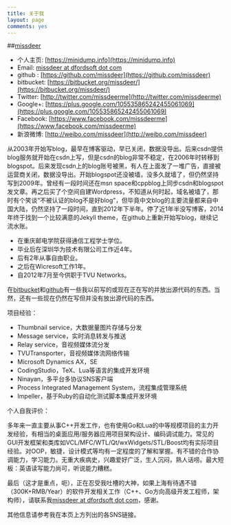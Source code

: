 ```yaml
---
title: 关于我
layout: page
comments: yes
---
```

  
##[missdeer](https://about.me/missdeer) 

* 个人主页: [https://minidump.info](https://minidump.info)
* Email: [missdeer at dfordsoft dot com](mailto:misdeer@dfordsoft.com)      
* github : [https://github.com/missdeer](https://github.com/missdeer)   
* bitbucket: [https://bitbucket.org/missdeer/](https://bitbucket.org/missdeer/)
* Twitter: [http://twitter.com/missdeerme](http://twitter.com/missdeerme)      
* Google+: [https://plus.google.com/105535865242455061069](https://plus.google.com/105535865242455061069)
* Facebook: [https://www.facebook.com/missdeerme](https://www.facebook.com/missdeerme)
* 新浪微博: [http://weibo.com/missdeer](http://weibo.com/missdeer)      

从2003年开始写blog，最早在博客驱动，早已关闭，数据没导出。后来csdn提供blog服务就开始在csdn上写，但是csdn的blog非常不稳定，在2006年时转移到blogspot。后来发现csdn上的blog账号被黑，有人在上面发了一堆广告，直接被运营商关闭，数据没导出。开始blogspot还没被墙，没多久就墙了，但仍然坚持写到2009年。曾经有一段时间还在msn space和cppblog上同步csdn和blogspot发文章。再之后买了个空间自建Wordpress，不知道从何时起，域名被墙了，那时有个笑谈“不被认证的blog不是好blog”，但毕竟中文blog的主要流量都来自中国大陆，仍然坚持了一段时间，直到2012年下半年。停了近1年半没写博客，2014年终于找到一个比较满意的Jekyll theme，在github上重新开始写blog，继续记流水账。

- 在重庆邮电学院获得通信工程学士学位。
- 毕业后在深圳华为技术有限公司工作近4年。
- 后有2年从事自由职业。
- 之后在Wicresoft工作1年。
- 自2012年7月至今供职于TVU Networks。

在[bitbucket](https://bitbucket.org/missdeer)和[github](https://github.com/missdeer)有一些我以前写的或现在正在写的并放出源代码的东西。当然，还有一些现在仍然在写但并没有放出源代码的东西。

项目经验：

- Thumbnail service，大数据量图片存储与分发
- Message service，实时消息转发与推送
- Relay service，音视频媒体流分发
- TVUTransporter，音视频媒体流网络传输
- Microsoft Dynamics AX，SE
- CodingStudio，TeX、Lua等语言的集成开发环境
- Ninayan，多平台多协议SNS客户端
- Process Integrated Management System，流程集成管理系统
- Impeller，基于Ruby的自动化测试脚本集成开发环境

个人自我评价：

多年来一直主要从事C++开发工作，也有使用Go和Lua的中等规模项目的主力开发经验，有相当的桌面应用/服务器应用项目架构设计、编码调试能力。常见的GUI开发框架和类库如VCL/MFC/WTL/Qt/wxWidgets/STL/Boost均有实际项目经验。对OOP，敏捷，设计模式等均有一定程度的了解和掌握。有不错的合作协调能力，学习能力。无重大疾病史，兴趣爱好广泛，生人沉闷，熟人话唠。最大短板：英语读写能力尚可，听说能力糟糕。

最后（这才是重点，呃），正在忍受我吐槽的大神，如果上海有待遇不错（300K+RMB/Year）的软件开发相关工作（C++、Go方向高级开发工程师，架构师），请联系我[missdeer at dfordsoft dot com](mailto:missdeer@dfordsoft.com)，感谢。

其他信息请参考我在本页上方列出的各SNS链接。
